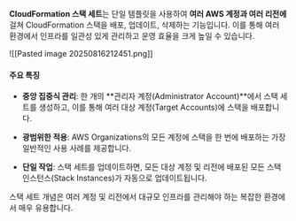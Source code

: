 
**CloudFormation 스택 세트**는 단일 템플릿을 사용하여 **여러 AWS 계정과 여러 리전에** 걸쳐 CloudFormation 스택을 배포, 업데이트, 삭제하는 기능입니다. 이를 통해 여러 환경에서 인프라를 일관성 있게 관리하고 운영 효율을 크게 높일 수 있습니다.

![[Pasted image 20250816212451.png]]

#### 주요 특징

- **중앙 집중식 관리**: 한 개의 **관리자 계정(Administrator Account)**에서 스택 세트를 생성하고, 이를 통해 여러 대상 계정(Target Accounts)에 스택을 배포합니다.
    
- **광범위한 적용**: AWS Organizations의 모든 계정에 스택을 한 번에 배포하는 가장 일반적인 사용 사례를 제공합니다.
    
- **단일 작업**: 스택 세트를 업데이트하면, 모든 대상 계정 및 리전에 배포된 모든 스택 인스턴스(Stack Instances)가 자동으로 업데이트됩니다.
    

스택 세트 개념은 여러 계정 및 리전에서 대규모 인프라를 관리해야 하는 복잡한 환경에서 매우 유용합니다.